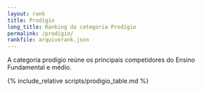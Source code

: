 ```yaml
---
layout: rank
title: Prodígio
long_title: Ranking da categoria Prodígio
permalink: /prodigio/
rankfile: arquivorank.json
---
```



A categoria prodígio reúne os principais competidores do Ensino Fundamental
e médio.

{% include_relative scripts/prodigio_table.md %}
